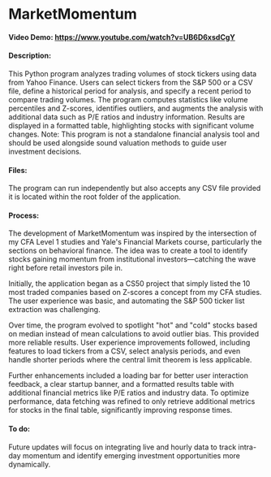 # MarketMomentum

#### Video Demo:  https://www.youtube.com/watch?v=UB6D6xsdCgY

#### Description:
This Python program analyzes trading volumes of stock tickers using data from Yahoo Finance. Users can select tickers from the S&P 500 or a CSV file, define a historical period for analysis, and specify a recent period to compare trading volumes. The program computes statistics like volume percentiles and Z-scores, identifies outliers, and augments the analysis with additional data such as P/E ratios and industry information. Results are displayed in a formatted table, highlighting stocks with significant volume changes. Note: This program is not a standalone financial analysis tool and should be used alongside sound valuation methods to guide user investment decisions.

#### Files:
The program can run independently but also accepts any CSV file provided it is located within the root folder of the application.

#### Process:
The development of MarketMomentum was inspired by the intersection of my CFA Level 1 studies and Yale's Financial Markets course, particularly the sections on behavioral finance. The idea was to create a tool to identify stocks gaining momentum from institutional investors—catching the wave right before retail investors pile in.

Initially, the application began as a CS50 project that simply listed the 10 most traded companies based on Z-scores a concept from my CFA studies. The user experience was basic, and automating the S&P 500 ticker list extraction was challenging.

Over time, the program evolved to spotlight "hot" and "cold" stocks based on median instead of mean calculations to avoid outlier bias. This provided more reliable results. User experience improvements followed, including features to load tickers from a CSV, select analysis periods, and even handle shorter periods where the central limit theorem is less applicable.

Further enhancements included a loading bar for better user interaction feedback, a clear startup banner, and a formatted results table with additional financial metrics like P/E ratios and industry data. To optimize performance, data fetching was refined to only retrieve additional metrics for stocks in the final table, significantly improving response times.

#### To do:
Future updates will focus on integrating live and hourly data to track intra-day momentum and identify emerging investment opportunities more dynamically.
